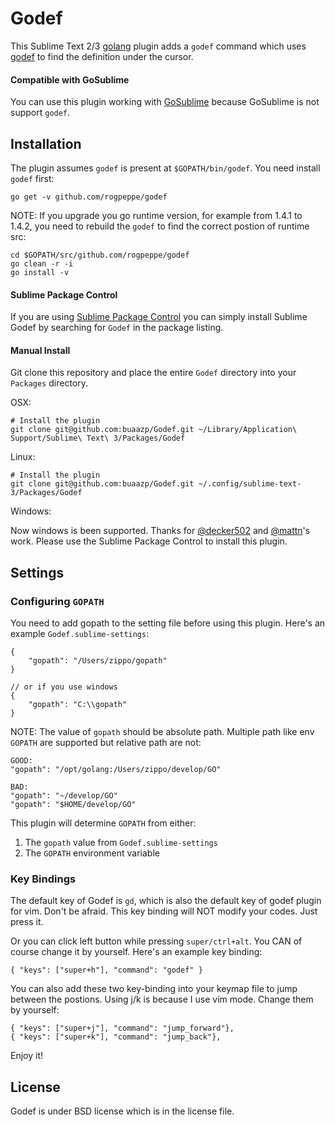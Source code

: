 # Godef

This Sublime Text 2/3 [golang](http://golang.org/) plugin adds a `godef` command which uses [godef](http://godoc.org/github.com/rogpeppe/godef) to find the definition under the cursor.

#### Compatible with GoSublime

You can use this plugin working with [GoSublime](https://github.com/DisposaBoy/GoSublime) because GoSublime is not support `godef`.

## Installation

The plugin assumes `godef` is present at `$GOPATH/bin/godef`. You need install `godef` first:

```
go get -v github.com/rogpeppe/godef
```

NOTE: If you upgrade you go runtime version, for example from 1.4.1 to 1.4.2, you need to rebuild the `godef` to find the correct postion of runtime src:

```
cd $GOPATH/src/github.com/rogpeppe/godef
go clean -r -i
go install -v
```
    
#### Sublime Package Control

If you are using [Sublime Package Control](http://wbond.net/sublime_packages/package_control) you can simply install Sublime Godef by searching for `Godef` in the package listing.

#### Manual Install

Git clone this repository and place the entire `Godef` directory into your `Packages` directory.

OSX:

```
# Install the plugin
git clone git@github.com:buaazp/Godef.git ~/Library/Application\ Support/Sublime\ Text\ 3/Packages/Godef
```

Linux:

```
# Install the plugin
git clone git@github.com:buaazp/Godef.git ~/.config/sublime-text-3/Packages/Godef
```
    
Windows:

Now windows is been supported. Thanks for [@decker502](https://github.com/decker502) and [@mattn](https://github.com/mattn)'s work.  Please use the Sublime Package Control to install this plugin.

## Settings

### Configuring `GOPATH`

You need to add gopath to the setting file before using this plugin. Here's an example `Godef.sublime-settings`:

```
{
    "gopath": "/Users/zippo/gopath"
}

// or if you use windows
{
    "gopath": "C:\\gopath"
}
```

NOTE: The value of `gopath` should be absolute path. Multiple path like env `GOPATH` are supported but relative path are not:

```
GOOD:
"gopath": "/opt/golang:/Users/zippo/develop/GO"

BAD:
"gopath": "~/develop/GO"
"gopath": "$HOME/develop/GO"
```

 This plugin will determine `GOPATH` from either:

1. The `gopath` value from `Godef.sublime-settings`
2. The `GOPATH` environment variable


### Key Bindings

The default key of Godef is `gd`, which is also the default key of godef plugin for vim. Don't be afraid. This key binding will NOT modify your codes. Just press it.

Or you can click left button while pressing `super/ctrl+alt`. You CAN of course change it by yourself. Here's an example key binding:

```
{ "keys": ["super+h"], "command": "godef" }
```

You can also add these two key-binding into your keymap file to jump between the postions. Using j/k is because I use vim mode. Change them by yourself:

```
{ "keys": ["super+j"], "command": "jump_forward"},
{ "keys": ["super+k"], "command": "jump_back"},
```

Enjoy it!

## License

Godef is under BSD license which is in the license file.


